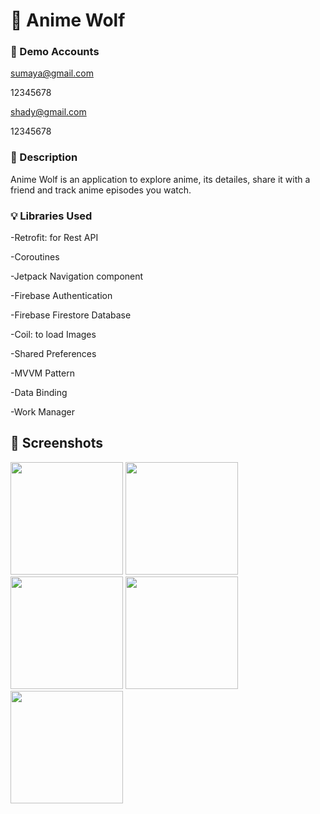 # :wolf: Anime Wolf
### :email: Demo Accounts 

sumaya@gmail.com

12345678

shady@gmail.com

12345678
### :scroll: Description 

Anime Wolf is an application to explore anime, its detailes, share it with a friend and track anime episodes you watch.

### :bulb: Libraries Used  

-Retrofit: for Rest API

-Coroutines

-Jetpack Navigation component

-Firebase Authentication

-Firebase Firestore Database

-Coil: to load Images

-Shared Preferences

-MVVM Pattern

-Data Binding

-Work Manager


## :camera_flash: Screenshots
<img src="https://user-images.githubusercontent.com/91476864/151220435-cfe19232-b20b-4e9d-addd-2db355564798.png" width="180"> <img src="https://user-images.githubusercontent.com/91476864/151218237-f0523022-c612-4b33-a2b2-edd2ee5dda3b.png" width="180"> <img src="https://user-images.githubusercontent.com/91476864/151218243-364838f1-d38d-47ad-9902-f0c40ac50001.png" width="180"> <img src="https://user-images.githubusercontent.com/91476864/151218249-17a774b6-a3f5-44da-8a60-1cfb88d72d17.png" width="180"> <img src="https://user-images.githubusercontent.com/91476864/151218256-64c5c2fa-473f-498b-8b78-2dc1724e6953.png" width="180">
